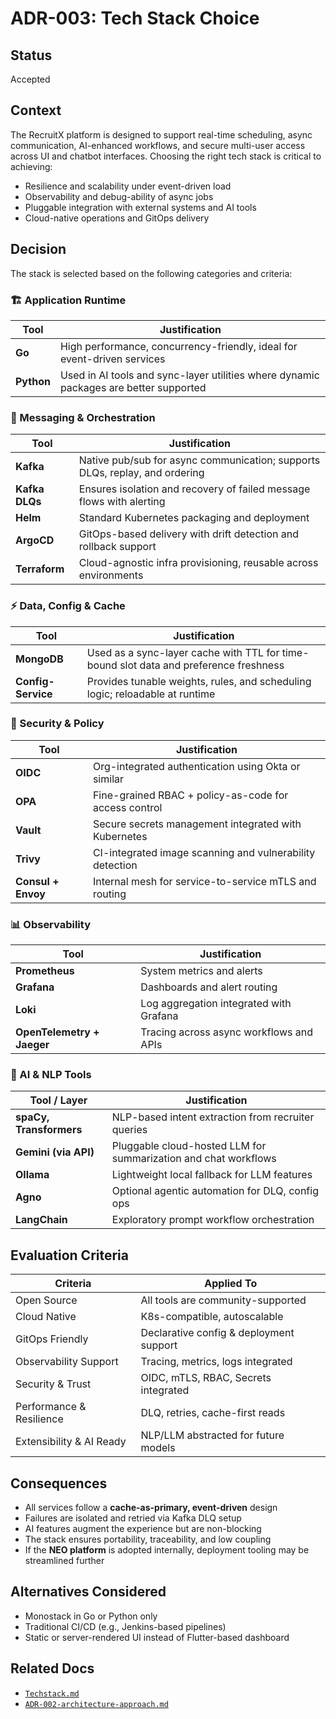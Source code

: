 # ADR-003: Tech Stack Choice

## Status

Accepted

## Context

The RecruitX platform is designed to support real-time scheduling, async communication, AI-enhanced workflows, and
secure multi-user access across UI and chatbot interfaces. Choosing the right tech stack is critical to achieving:

- Resilience and scalability under event-driven load
- Observability and debug-ability of async jobs
- Pluggable integration with external systems and AI tools
- Cloud-native operations and GitOps delivery

## Decision

The stack is selected based on the following categories and criteria:

### 🏗 Application Runtime

| Tool       | Justification                                                                         |
|------------|---------------------------------------------------------------------------------------|
| **Go**     | High performance, concurrency-friendly, ideal for event-driven services               |
| **Python** | Used in AI tools and sync-layer utilities where dynamic packages are better supported |

### 💬 Messaging & Orchestration

| Tool           | Justification                                                               |
|----------------|-----------------------------------------------------------------------------|
| **Kafka**      | Native pub/sub for async communication; supports DLQs, replay, and ordering |
| **Kafka DLQs** | Ensures isolation and recovery of failed message flows with alerting        |
| **Helm**       | Standard Kubernetes packaging and deployment                                |
| **ArgoCD**     | GitOps-based delivery with drift detection and rollback support             |
| **Terraform**  | Cloud-agnostic infra provisioning, reusable across environments             |

### ⚡ Data, Config & Cache

| Tool               | Justification                                                                         |
|--------------------|---------------------------------------------------------------------------------------|
| **MongoDB**        | Used as a sync-layer cache with TTL for time-bound slot data and preference freshness |
| **Config-Service** | Provides tunable weights, rules, and scheduling logic; reloadable at runtime          |

### 🔐 Security & Policy

| Tool               | Justification                                            |
|--------------------|----------------------------------------------------------|
| **OIDC**           | Org-integrated authentication using Okta or similar      |
| **OPA**            | Fine-grained RBAC + policy-as-code for access control    |
| **Vault**          | Secure secrets management integrated with Kubernetes     |
| **Trivy**          | CI-integrated image scanning and vulnerability detection |
| **Consul + Envoy** | Internal mesh for service-to-service mTLS and routing    |

### 📊 Observability

| Tool                       | Justification                           |
|----------------------------|-----------------------------------------|
| **Prometheus**             | System metrics and alerts               |
| **Grafana**                | Dashboards and alert routing            |
| **Loki**                   | Log aggregation integrated with Grafana |
| **OpenTelemetry + Jaeger** | Tracing across async workflows and APIs |

### 🤖 AI & NLP Tools

| Tool / Layer            | Justification                                                   |
|-------------------------|-----------------------------------------------------------------|
| **spaCy, Transformers** | NLP-based intent extraction from recruiter queries              |
| **Gemini (via API)**    | Pluggable cloud-hosted LLM for summarization and chat workflows |
| **Ollama**              | Lightweight local fallback for LLM features                     |
| **Agno**                | Optional agentic automation for DLQ, config ops                 |
| **LangChain**           | Exploratory prompt workflow orchestration                       |

## Evaluation Criteria

| Criteria                 | Applied To                              |
|--------------------------|-----------------------------------------|
| Open Source              | All tools are community-supported       |
| Cloud Native             | K8s-compatible, autoscalable            |
| GitOps Friendly          | Declarative config & deployment support |
| Observability Support    | Tracing, metrics, logs integrated       |
| Security & Trust         | OIDC, mTLS, RBAC, Secrets integrated    |
| Performance & Resilience | DLQ, retries, cache-first reads         |
| Extensibility & AI Ready | NLP/LLM abstracted for future models    |

## Consequences

- All services follow a **cache-as-primary, event-driven** design
- Failures are isolated and retried via Kafka DLQ setup
- AI features augment the experience but are non-blocking
- The stack ensures portability, traceability, and low coupling
- If the **NEO platform** is adopted internally, deployment tooling may be streamlined further

## Alternatives Considered

- Monostack in Go or Python only
- Traditional CI/CD (e.g., Jenkins-based pipelines)
- Static or server-rendered UI instead of Flutter-based dashboard

## Related Docs

- [`Techstack.md`](../Techstack.md)
- [`ADR-002-architecture-approach.md`](./ADR-002-architecture-approach.md)
